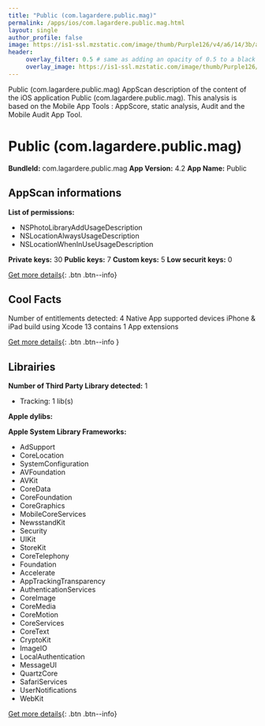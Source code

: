 ```yaml
---
title: "Public (com.lagardere.public.mag)"
permalink: /apps/ios/com.lagardere.public.mag.html
layout: single
author_profile: false
image: https://is1-ssl.mzstatic.com/image/thumb/Purple126/v4/a6/14/3b/a6143bd9-f354-a701-1ce3-5ef814bacbaa/AppIcon-1x_U007emarketing-0-7-0-P3-85-220.png/512x512bb.jpg
header: 
     overlay_filter: 0.5 # same as adding an opacity of 0.5 to a black background
     overlay_image: https://is1-ssl.mzstatic.com/image/thumb/Purple126/v4/a6/14/3b/a6143bd9-f354-a701-1ce3-5ef814bacbaa/AppIcon-1x_U007emarketing-0-7-0-P3-85-220.png/512x512bb.jpg
---
```

Public (com.lagardere.public.mag) AppScan description of the content of the iOS application Public (com.lagardere.public.mag). This analysis is based on the Mobile App Tools : AppScore, static analysis, Audit and the Mobile Audit App Tool.

# Public (com.lagardere.public.mag)

**BundleId:** com.lagardere.public.mag
**App Version:** 4.2
**App Name:** Public


## AppScan informations 

**List of permissions:** 
- NSPhotoLibraryAddUsageDescription
- NSLocationAlwaysUsageDescription
- NSLocationWhenInUseUsageDescription
  
  
**Private keys:** 30
**Public keys:** 7
**Custom keys:** 5
**Low securit keys:** 0
  
[Get more details](/pricing.html){: .btn .btn--info}

## Cool Facts

Number of entitlements detected: 4
Native App
supported devices iPhone & iPad
build using Xcode 13
contains 1 App extensions
  
[Get more details](/pricing.html){: .btn .btn--info }

## Librairies 
**Number of Third Party Library detected:** 1
- Tracking: 1 lib(s)


**Apple dylibs:**


**Apple System Library Frameworks:**
- AdSupport
- CoreLocation
- SystemConfiguration
- AVFoundation
- AVKit
- CoreData
- CoreFoundation
- CoreGraphics
- MobileCoreServices
- NewsstandKit
- Security
- UIKit
- StoreKit
- CoreTelephony
- Foundation
- Accelerate
- AppTrackingTransparency
- AuthenticationServices
- CoreImage
- CoreMedia
- CoreMotion
- CoreServices
- CoreText
- CryptoKit
- ImageIO
- LocalAuthentication
- MessageUI
- QuartzCore
- SafariServices
- UserNotifications
- WebKit


  
[Get more details](/pricing.html){: .btn .btn--info}

